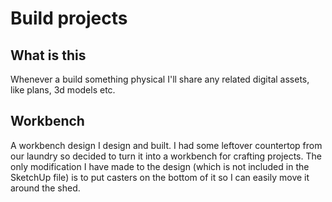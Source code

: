 # Build projects

## What is this
Whenever a build something physical I'll share any related digital assets, like plans, 3d models etc.

## Workbench
A workbench design I design and built. I had some leftover countertop from our laundry so decided to turn it into a workbench for crafting projects.
The only modification I have made to the design (which is not included in the SketchUp file) is to put casters on the bottom of it so I can easily move it around the shed. 
